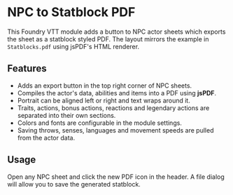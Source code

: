 # NPC to Statblock PDF

This Foundry VTT module adds a button to NPC actor sheets which exports the sheet as a statblock styled PDF. The layout mirrors the example in `Statblocks.pdf` using jsPDF's HTML renderer.

## Features

- Adds an export button in the top right corner of NPC sheets.
- Compiles the actor's data, abilities and items into a PDF using **jsPDF**.
- Portrait can be aligned left or right and text wraps around it.
- Traits, actions, bonus actions, reactions and legendary actions are separated into their own sections.
- Colors and fonts are configurable in the module settings.
- Saving throws, senses, languages and movement speeds are pulled from the actor data.

## Usage

Open any NPC sheet and click the new PDF icon in the header. A file dialog will allow you to save the generated statblock.
